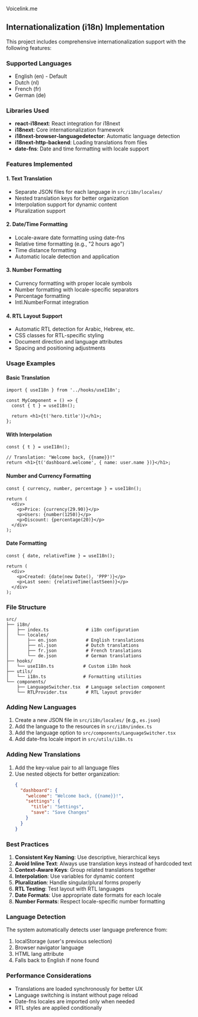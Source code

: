 Voicelink.me

## Internationalization (i18n) Implementation

This project includes comprehensive internationalization support with the following features:

### Supported Languages
- English (en) - Default
- Dutch (nl)
- French (fr)
- German (de)

### Libraries Used
- **react-i18next**: React integration for i18next
- **i18next**: Core internationalization framework
- **i18next-browser-languagedetector**: Automatic language detection
- **i18next-http-backend**: Loading translations from files
- **date-fns**: Date and time formatting with locale support

### Features Implemented

#### 1. Text Translation
- Separate JSON files for each language in `src/i18n/locales/`
- Nested translation keys for better organization
- Interpolation support for dynamic content
- Pluralization support

#### 2. Date/Time Formatting
- Locale-aware date formatting using date-fns
- Relative time formatting (e.g., "2 hours ago")
- Time distance formatting
- Automatic locale detection and application

#### 3. Number Formatting
- Currency formatting with proper locale symbols
- Number formatting with locale-specific separators
- Percentage formatting
- Intl.NumberFormat integration

#### 4. RTL Layout Support
- Automatic RTL detection for Arabic, Hebrew, etc.
- CSS classes for RTL-specific styling
- Document direction and language attributes
- Spacing and positioning adjustments

### Usage Examples

#### Basic Translation
```tsx
import { useI18n } from '../hooks/useI18n';

const MyComponent = () => {
  const { t } = useI18n();
  
  return <h1>{t('hero.title')}</h1>;
};
```

#### With Interpolation
```tsx
const { t } = useI18n();

// Translation: "Welcome back, {{name}}!"
return <h1>{t('dashboard.welcome', { name: user.name })}</h1>;
```

#### Number and Currency Formatting
```tsx
const { currency, number, percentage } = useI18n();

return (
  <div>
    <p>Price: {currency(29.90)}</p>
    <p>Users: {number(1250)}</p>
    <p>Discount: {percentage(20)}</p>
  </div>
);
```

#### Date Formatting
```tsx
const { date, relativeTime } = useI18n();

return (
  <div>
    <p>Created: {date(new Date(), 'PPP')}</p>
    <p>Last seen: {relativeTime(lastSeen)}</p>
  </div>
);
```

### File Structure
```
src/
├── i18n/
│   ├── index.ts              # i18n configuration
│   └── locales/
│       ├── en.json           # English translations
│       ├── nl.json           # Dutch translations
│       ├── fr.json           # French translations
│       └── de.json           # German translations
├── hooks/
│   └── useI18n.ts           # Custom i18n hook
├── utils/
│   └── i18n.ts              # Formatting utilities
└── components/
    ├── LanguageSwitcher.tsx  # Language selection component
    └── RTLProvider.tsx       # RTL layout provider
```

### Adding New Languages

1. Create a new JSON file in `src/i18n/locales/` (e.g., `es.json`)
2. Add the language to the resources in `src/i18n/index.ts`
3. Add the language option to `src/components/LanguageSwitcher.tsx`
4. Add date-fns locale import in `src/utils/i18n.ts`

### Adding New Translations

1. Add the key-value pair to all language files
2. Use nested objects for better organization:
   ```json
   {
     "dashboard": {
       "welcome": "Welcome back, {{name}}!",
       "settings": {
         "title": "Settings",
         "save": "Save Changes"
       }
     }
   }
   ```

### Best Practices

1. **Consistent Key Naming**: Use descriptive, hierarchical keys
2. **Avoid Inline Text**: Always use translation keys instead of hardcoded text
3. **Context-Aware Keys**: Group related translations together
4. **Interpolation**: Use variables for dynamic content
5. **Pluralization**: Handle singular/plural forms properly
6. **RTL Testing**: Test layout with RTL languages
7. **Date Formats**: Use appropriate date formats for each locale
8. **Number Formats**: Respect locale-specific number formatting

### Language Detection

The system automatically detects user language preference from:
1. localStorage (user's previous selection)
2. Browser navigator language
3. HTML lang attribute
4. Falls back to English if none found

### Performance Considerations

- Translations are loaded synchronously for better UX
- Language switching is instant without page reload
- Date-fns locales are imported only when needed
- RTL styles are applied conditionally
